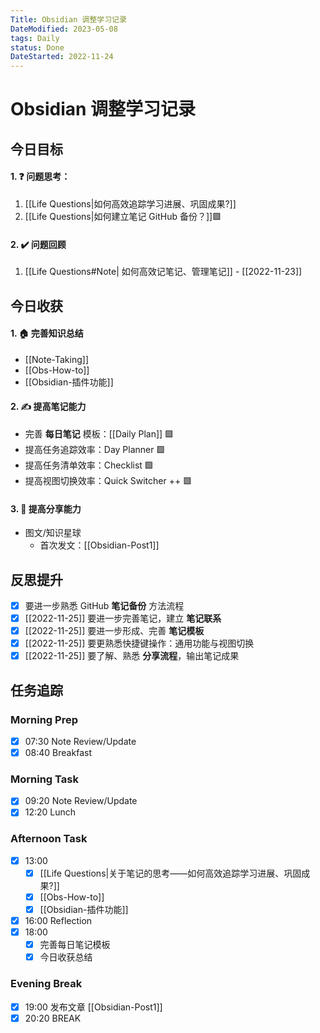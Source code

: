 ```yaml
---
Title: Obsidian 调整学习记录
DateModified: 2023-05-08
tags: Daily
status: Done
DateStarted: 2022-11-24
---
```


# Obsidian 调整学习记录

## 今日目标

#### 1. ❓ 问题思考：

1. [[Life Questions|如何高效追踪学习进展、巩固成果?]]
2. [[Life Questions|如何建立笔记 GitHub 备份？]]🟩

#### 2. ✔️ 问题回顾

1. [[Life Questions#Note| 如何高效记笔记、管理笔记]] - [[2022-11-23]]

## 今日收获

#### 1. 🏠 完善知识总结

- [[Note-Taking]]
- [[Obs-How-to]]
- [[Obsidian-插件功能]]

#### 2. ✍️ 提高笔记能力

- 完善 **每日笔记** 模板：[[Daily Plan]] 🟩
- 提高任务追踪效率：Day Planner 🟩
- 提高任务清单效率：Checklist 🟩
- 提高视图切换效率：Quick Switcher ++ 🟩

#### 3. 👯 提高分享能力

- 图文/知识星球
  - 首次发文：[[Obsidian-Post1]]

## 反思提升

- [x] 要进一步熟悉 GitHub **笔记备份** 方法流程
- [x] [[2022-11-25]] 要进一步完善笔记，建立 **笔记联系**
- [x] [[2022-11-25]] 要进一步形成、完善 **笔记模板**
- [x] [[2022-11-25]] 要更熟悉快捷键操作：通用功能与视图切换
- [x] [[2022-11-25]] 要了解、熟悉 **分享流程**，输出笔记成果

## 任务追踪

### Morning Prep

- [x] 07:30 Note Review/Update
- [x] 08:40 Breakfast

### Morning Task

- [x] 09:20 Note Review/Update
- [x] 12:20 Lunch

### Afternoon Task

- [x] 13:00
  - [x] [[Life Questions|关于笔记的思考——如何高效追踪学习进展、巩固成果?]]
  - [x] [[Obs-How-to]]
  - [x] [[Obsidian-插件功能]]
- [x] 16:00 Reflection
- [x] 18:00
  - [x] 完善每日笔记模板
  - [x] 今日收获总结

### Evening Break

- [x] 19:00 发布文章 [[Obsidian-Post1]]
- [x] 20:20 BREAK
